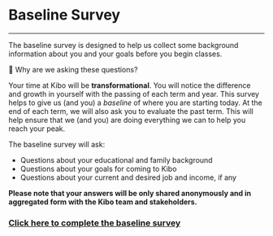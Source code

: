 # Baseline Survey
-----

The baseline survey is designed to help us collect some background information about you and your goals before you begin classes.

<aside> 🤔 Why are we asking these questions? </aside>

Your time at Kibo will be **transformational**. You will notice the difference and growth in yourself with the passing of each term and year. This survey helps to give us (and you) a _baseline_ of where you are starting today. At the end of each term, we will also ask you to evaluate the past term. This will help ensure that we (and you) are doing everything we can to help you reach your peak.

The baseline survey will ask:
- Questions about your educational and family background
- Questions about your goals for coming to Kibo
- Questions about your current and desired job and income, if any

**Please note that your answers will be only shared anonymously and in aggregated form with the Kibo team and stakeholders.**

### <a href="https://forms.gle/xXyo9C4DKdfPNJAm8" target="_blank">Click here to complete the baseline survey</a>
